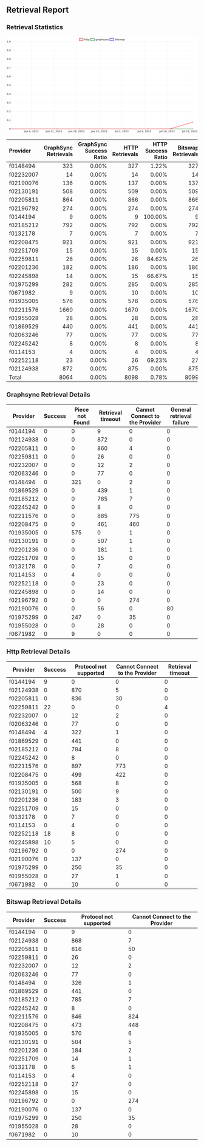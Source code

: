 ## Retrieval Report
### Retrieval Statistics
<img src="https://raw.githubusercontent.com/data-preservation-programs/filplus-checker-assets/main/filecoin-project/filecoin-plus-large-datasets/issues/1997/1690354455656.png"/>

| Provider  | GraphSync Retrievals | GraphSync Success Ratio | HTTP Retrievals | HTTP Success Ratio | Bitswap Retrievals | Bitswap Success Ratio |
| :-------- | -------------------: | ----------------------: | --------------: | -----------------: | -----------------: | --------------------: |
| f0148494  |                  323 |                   0.00% |             327 |              1.22% |                327 |                 0.00% |
| f02232007 |                   14 |                   0.00% |              14 |              0.00% |                 14 |                 0.00% |
| f02190076 |                  136 |                   0.00% |             137 |              0.00% |                137 |                 0.00% |
| f02130191 |                  508 |                   0.00% |             509 |              0.00% |                509 |                 0.00% |
| f02205811 |                  864 |                   0.00% |             866 |              0.00% |                866 |                 0.00% |
| f02196792 |                  274 |                   0.00% |             274 |              0.00% |                274 |                 0.00% |
| f0144194  |                    9 |                   0.00% |               9 |            100.00% |                  9 |                 0.00% |
| f02185212 |                  792 |                   0.00% |             792 |              0.00% |                792 |                 0.00% |
| f0132178  |                    7 |                   0.00% |               7 |              0.00% |                  7 |                 0.00% |
| f02208475 |                  921 |                   0.00% |             921 |              0.00% |                921 |                 0.00% |
| f02251709 |                   15 |                   0.00% |              15 |              0.00% |                 15 |                 0.00% |
| f02259811 |                   26 |                   0.00% |              26 |             84.62% |                 26 |                 0.00% |
| f02201236 |                  182 |                   0.00% |             186 |              0.00% |                186 |                 0.00% |
| f02245898 |                   14 |                   0.00% |              15 |             66.67% |                 15 |                 0.00% |
| f01975299 |                  282 |                   0.00% |             285 |              0.00% |                285 |                 0.00% |
| f0671982  |                    9 |                   0.00% |              10 |              0.00% |                 10 |                 0.00% |
| f01935005 |                  576 |                   0.00% |             576 |              0.00% |                576 |                 0.00% |
| f02211576 |                 1660 |                   0.00% |            1670 |              0.00% |               1670 |                 0.00% |
| f01955028 |                   28 |                   0.00% |              28 |              0.00% |                 28 |                 0.00% |
| f01869529 |                  440 |                   0.00% |             441 |              0.00% |                441 |                 0.00% |
| f02063246 |                   77 |                   0.00% |              77 |              0.00% |                 77 |                 0.00% |
| f02245242 |                    8 |                   0.00% |               8 |              0.00% |                  8 |                 0.00% |
| f0114153  |                    4 |                   0.00% |               4 |              0.00% |                  4 |                 0.00% |
| f02252118 |                   23 |                   0.00% |              26 |             69.23% |                 27 |                 0.00% |
| f02124938 |                  872 |                   0.00% |             875 |              0.00% |                875 |                 0.00% |
| Total     |                 8064 |                   0.00% |            8098 |              0.78% |               8099 |                 0.00% |

### Graphsync Retrieval Details
| Provider  | Success | Piece not Found | Retrieval timeout | Cannot Connect to the Provider | General retrieval failure |
| --------- | ------- | --------------- | ----------------- | ------------------------------ | ------------------------- |
| f0144194  | 0       | 0               | 9                 | 0                              | 0                         |
| f02124938 | 0       | 0               | 872               | 0                              | 0                         |
| f02205811 | 0       | 0               | 860               | 4                              | 0                         |
| f02259811 | 0       | 0               | 26                | 0                              | 0                         |
| f02232007 | 0       | 0               | 12                | 2                              | 0                         |
| f02063246 | 0       | 0               | 77                | 0                              | 0                         |
| f0148494  | 0       | 321             | 0                 | 2                              | 0                         |
| f01869529 | 0       | 0               | 439               | 1                              | 0                         |
| f02185212 | 0       | 0               | 785               | 7                              | 0                         |
| f02245242 | 0       | 0               | 8                 | 0                              | 0                         |
| f02211576 | 0       | 0               | 885               | 775                            | 0                         |
| f02208475 | 0       | 0               | 461               | 460                            | 0                         |
| f01935005 | 0       | 575             | 0                 | 1                              | 0                         |
| f02130191 | 0       | 0               | 507               | 1                              | 0                         |
| f02201236 | 0       | 0               | 181               | 1                              | 0                         |
| f02251709 | 0       | 0               | 15                | 0                              | 0                         |
| f0132178  | 0       | 0               | 7                 | 0                              | 0                         |
| f0114153  | 0       | 4               | 0                 | 0                              | 0                         |
| f02252118 | 0       | 0               | 23                | 0                              | 0                         |
| f02245898 | 0       | 0               | 14                | 0                              | 0                         |
| f02196792 | 0       | 0               | 0                 | 274                            | 0                         |
| f02190076 | 0       | 0               | 56                | 0                              | 80                        |
| f01975299 | 0       | 247             | 0                 | 35                             | 0                         |
| f01955028 | 0       | 0               | 28                | 0                              | 0                         |
| f0671982  | 0       | 9               | 0                 | 0                              | 0                         |

### Http Retrieval Details
| Provider  | Success | Protocol not supported | Cannot Connect to the Provider | Retrieval timeout |
| --------- | ------- | ---------------------- | ------------------------------ | ----------------- |
| f0144194  | 9       | 0                      | 0                              | 0                 |
| f02124938 | 0       | 870                    | 5                              | 0                 |
| f02205811 | 0       | 836                    | 30                             | 0                 |
| f02259811 | 22      | 0                      | 0                              | 4                 |
| f02232007 | 0       | 12                     | 2                              | 0                 |
| f02063246 | 0       | 77                     | 0                              | 0                 |
| f0148494  | 4       | 322                    | 1                              | 0                 |
| f01869529 | 0       | 441                    | 0                              | 0                 |
| f02185212 | 0       | 784                    | 8                              | 0                 |
| f02245242 | 0       | 8                      | 0                              | 0                 |
| f02211576 | 0       | 897                    | 773                            | 0                 |
| f02208475 | 0       | 499                    | 422                            | 0                 |
| f01935005 | 0       | 568                    | 8                              | 0                 |
| f02130191 | 0       | 500                    | 9                              | 0                 |
| f02201236 | 0       | 183                    | 3                              | 0                 |
| f02251709 | 0       | 15                     | 0                              | 0                 |
| f0132178  | 0       | 7                      | 0                              | 0                 |
| f0114153  | 0       | 4                      | 0                              | 0                 |
| f02252118 | 18      | 8                      | 0                              | 0                 |
| f02245898 | 10      | 5                      | 0                              | 0                 |
| f02196792 | 0       | 0                      | 274                            | 0                 |
| f02190076 | 0       | 137                    | 0                              | 0                 |
| f01975299 | 0       | 250                    | 35                             | 0                 |
| f01955028 | 0       | 27                     | 1                              | 0                 |
| f0671982  | 0       | 10                     | 0                              | 0                 |

### Bitswap Retrieval Details
| Provider  | Success | Protocol not supported | Cannot Connect to the Provider |
| --------- | ------- | ---------------------- | ------------------------------ |
| f0144194  | 0       | 9                      | 0                              |
| f02124938 | 0       | 868                    | 7                              |
| f02205811 | 0       | 816                    | 50                             |
| f02259811 | 0       | 26                     | 0                              |
| f02232007 | 0       | 12                     | 2                              |
| f02063246 | 0       | 77                     | 0                              |
| f0148494  | 0       | 326                    | 1                              |
| f01869529 | 0       | 441                    | 0                              |
| f02185212 | 0       | 785                    | 7                              |
| f02245242 | 0       | 8                      | 0                              |
| f02211576 | 0       | 846                    | 824                            |
| f02208475 | 0       | 473                    | 448                            |
| f01935005 | 0       | 570                    | 6                              |
| f02130191 | 0       | 504                    | 5                              |
| f02201236 | 0       | 184                    | 2                              |
| f02251709 | 0       | 14                     | 1                              |
| f0132178  | 0       | 6                      | 1                              |
| f0114153  | 0       | 4                      | 0                              |
| f02252118 | 0       | 27                     | 0                              |
| f02245898 | 0       | 15                     | 0                              |
| f02196792 | 0       | 0                      | 274                            |
| f02190076 | 0       | 137                    | 0                              |
| f01975299 | 0       | 250                    | 35                             |
| f01955028 | 0       | 28                     | 0                              |
| f0671982  | 0       | 10                     | 0                              |
